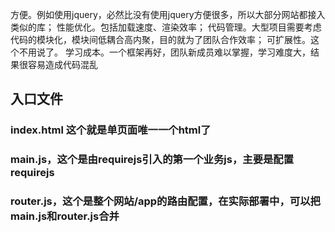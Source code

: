方便。例如使用jquery，必然比没有使用jquery方便很多，所以大部分网站都接入类似的库；
性能优化。包括加载速度、渲染效率；
代码管理。大型项目需要考虑代码的模块化，模块间低耦合高内聚，目的就为了团队合作效率；
可扩展性。这个不用说了。
学习成本。一个框架再好，团队新成员难以掌握，学习难度大，结果很容易造成代码混乱




## 入口文件
 ### index.html  这个就是单页面唯一一个html了
 ### main.js，这个是由requirejs引入的第一个业务js，主要是配置requirejs
 ### router.js，这个是整个网站/app的路由配置，在实际部署中，可以把main.js和router.js合并